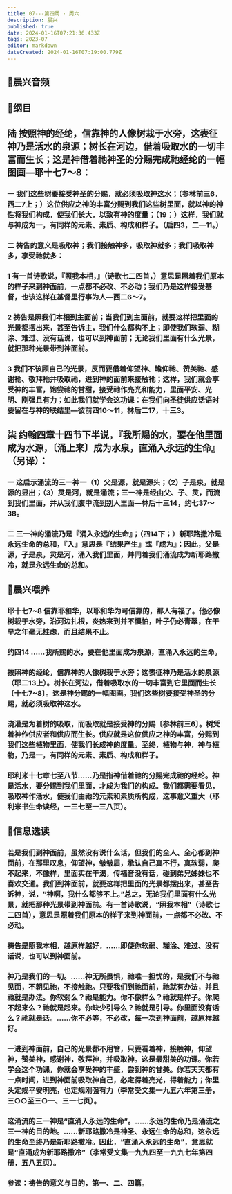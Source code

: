 ```yaml
---
title: 07---第四周 · 周六
description: 晨兴
published: true
date: 2024-01-16T07:21:36.433Z
tags: 2023-07
editor: markdown
dateCreated: 2024-01-16T07:19:00.779Z
---
```


## 🎵晨兴音频

## 📖纲目

## 陆 按照神的经纶，信靠神的人像树栽于水旁，这表征神乃是活水的泉源；树长在河边，借着吸取水的一切丰富而生长；这是神借着祂神圣的分赐完成祂经纶的一幅图画—耶十七7～8：

### 一 我们这些树要接受神圣的分赐，就必须吸取神这水；（参林前三6，西二7上；）这位供应之神的丰富分赐到我们这些树里面，就以神的神性将我们构成，使我们长大，以致有神的度量；（19；）这样，我们就与神成为一，有同样的元素、素质、构成和样子。（启四3，二—11。）

### 二 祷告的意义是吸取神；我们接触神多，吸取神就多；我们吸取神多，享受祂就多：

### 1 有一首诗歌说，『照我本相，』（诗歌七二四首，）意思是照着我们原本的样子来到神面前，一点都不必改、不必动；我们乃是这样接受基督，也该这样在基督里行事为人—西二6～7。

### 2 祷告是照我们本相到主面前；当我们到主面前，就要这样把里面的光景都摆出来，甚至告诉主，我们什么都构不上；即使我们软弱、糊涂、难过、没有话说，也可以到神面前；无论我们里面有什么光景，就把那种光景带到神面前。

### 3 我们不该顾自己的光景，反而要借着仰望神、瞻仰祂、赞美祂、感谢衪、敬拜衪并吸取祂，进到神的面前来接触衪；这样，我们就会享受神的丰富，饱尝祂的甘甜，接受祂作亮光和能力，里面平安、光明、刚强且有力；如此我们就学会这功课：在我们向圣徒供应话语时要留在与神的联结里—彼前四10～11，林后二17，十三3。

## 柒 约翰四章十四节下半说，『我所赐的水，要在他里面成为水源，〔涌上来〕成为水泉，直涌入永远的生命』（另译）：

### 一 这启示涌流的三一神一（1）父是源，就是源头；（2）子是泉，就是源的显出；（3）灵是河，就是涌流；三一神是经由父、子、灵，而流到我们里面，并从我们腹中流到别人里面—林后十三14，约七37～38。

### 二 三一神的涌流乃是『涌入永远的生命』；（四14下；）新耶路撒冷是永远生命的总和，『入』意思是『结果产生』或『成为』；因此，父是源，子是泉，灵是河，涌入我们里面，并同着我们涌流成为新耶路撒冷，就是永远生命的总和。

## 📖晨兴喂养

### 耶十七7~8    信靠耶和华，以耶和华为可信靠的，那人有福了。他必像树栽于水旁，沿河边扎根，炎热来到并不惧怕，叶子仍必青翠，在干旱之年毫无挂虑，而且结果不止。

### 约四14    ……我所赐的水，要在他里面成为泉源，直涌入永远的生命。

### 按照神的经纶，信靠神的人像树栽于水旁；这表征神乃是活水的泉源（耶二13上）。树长在河边，借着吸取水的一切丰富到它里面而生长〔十七7~8〕。这是神分赐的一幅图画。我们这些树要接受神圣的分赐，就必须吸取神这水。

### 浇灌是为着树的吸取，而吸取就是接受神的分赐〔参林前三6〕。树凭着神作供应者和供应而生长。供应就是这位供应之神的丰富，分赐到我们这些植物里面，使我们长成神的度量。至终，植物与神，神与植物，乃是一，有同样的元素、素质、构成和样子。

### 耶利米十七章七至八节……乃是指神借着祂的分赐完成祂的经纶。神是活水，要分赐到我们里面，才成为我们的构成。我们都需要看见，吸取神作活水，使我们由祂的元素和素质所构成，这事意义重大（耶利米书生命读经，一三七至一三八页）。

## 📖信息选读

### 若是我们到神面前，虽然没有说什么话，但我们的全人、全心都到神面前，在那里叹息，仰望神，皱皱眉，承认自己真不行，真软弱，爬不起来，不像样，里面实在干渴，传福音没有话，碰到弟兄姊妹也不喜欢交通。我们到神面前，就要这样把里面的光景都摆出来，甚至告诉神，说，“神啊，我什么都够不上。”总之，无论我们里面有什么光景，就把那种光景带到神面前。有一首诗歌说，“照我本相”（诗歌七二四首），意思是照着我们原本的样子来到神面前，一点都不必改、不必动。

### 祷告是照我本相，越原样越好，……即使你软弱、糊涂、难过、没有话说，也可以到神面前。

### 神乃是我们的一切。……神无所畏惧，祂唯一担忧的，是我们不与祂见面，不朝见祂，不接触祂。只要我们到祂面前，祂就有办法，并且祂就是办法。你软弱么？祂是能力。你不像样么？祂就是样子。你爬不起来么？祂就是起来。你缺少引导么？祂就是引导。你里面没有话么？祂就是话。……你不必等，不必改，每一次到神面前，越原样越好。

### 一进到神面前，自己的光景都不用管，只要看着神，接触神，仰望神，赞美神，感谢神，敬拜神，并吸取神。这是最甜美的功课。你若学会这个功课，你就会享受神的丰盛，尝到神的甘美。你若天天都有一点时间，进到神面前吸取神自己，必定得着亮光，得着能力；你里头定规平安明亮，也定规刚强有力（李常受文集一九五六年第三册，三○○至三○一、三一七页）。

### 这涌流的三一神是“直涌入永远的生命”。……永远的生命乃是涌流之三一神的目的地。……新耶路撒冷是神圣、永远生命的总和，这永远的生命至终乃是新耶路撒冷。因此，“直涌入永远的生命”，意思就是“直涌成为新耶路撒冷”（李常受文集一九九四至一九九七年第四册，五八五页）。

### 参读：祷告的意义与目的，第一、二、四篇。
<!-- Google tag (gtag.js) -->
<script async src="https://www.googletagmanager.com/gtag/js?id=G-1P8709Z16T"></script>
<script>
  window.dataLayer = window.dataLayer || [];
  function gtag(){dataLayer.push(arguments);}
  gtag('js', new Date());

  gtag('config', 'G-1P8709Z16T');
</script>